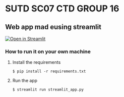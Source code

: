 # SUTD SC07 CTD GROUP 16

## Web app mad eusing streamlit

[![Open in Streamlit](https://static.streamlit.io/badges/streamlit_badge_black_white.svg)](https://blank-app-template.streamlit.app/)

### How to run it on your own machine

1. Install the requirements

   ```psh
   $ pip install -r requirements.txt
   ```

2. Run the app

   ```psh
   $ streamlit run streamlit_app.py
   ```

